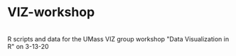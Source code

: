 # VIZ-workshop
<br>
R scripts and data for the UMass VIZ group workshop "Data Visualization in R" on 3-13-20
